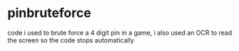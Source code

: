 # pinbruteforce
code i used to brute force a 4 digit pin in a game, i also used an OCR to read the screen so the code stops automatically 
